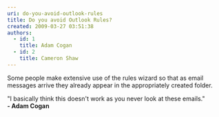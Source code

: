 ```yaml
---
uri: do-you-avoid-outlook-rules
title: Do you avoid Outlook Rules?
created: 2009-03-27 03:51:38
authors:
  - id: 1
    title: Adam Cogan
  - id: 2
    title: Cameron Shaw
---
```





<span class='intro'> ​Some people make extensive use of the rules wizard so that as email messages arrive they already appear in the appropriately created folder.<br> </span>

<p class="ssw15-rteElement-Reference">&quot;I basically think this doesn't work as you never look at these emails.&quot;​<br><b>- Adam Cogan</b><br></p>


